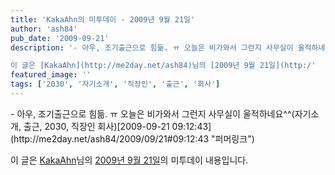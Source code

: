 ```yaml
---
title: 'KakaAhn의 미투데이 - 2009년 9월 21일'
author: 'ash84'
pub_date: '2009-09-21'
description: '- 아우, 조기출근으로 힘듦. ㅠ 오늘은 비가와서 그런지 사무실이 울적하네요^^(자기소개, 출근, 2030, 직장인 회사)[2009-09-21 09:12:43](http://me2day.net/ash84/2009/09/21#09:12:43 "퍼머링크")

이 글은 [KakaAhn](http://me2day.net/ash84)님의 [2009년 9월 21일](http:/'
featured_image: ''
tags: ['2030', '자기소개', '직장인', '출근', '회사']
---
```



<div class="me2day_daily_digest">- 아우, 조기출근으로 힘듦. ㅠ 오늘은 비가와서 그런지 사무실이 울적하네요^^<span class="me2_tags">(자기소개, 출근, 2030, 직장인 회사)</span><span class="datetime">[2009-09-21 09:12:43](http://me2day.net/ash84/2009/09/21#09:12:43 "퍼머링크")</span>

이 글은 [KakaAhn](http://me2day.net/ash84)님의 [2009년 9월 21일](http://me2day.net/ash84/2009/09/21#09:12:43)의 미투데이 내용입니다.

</div>

